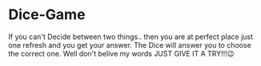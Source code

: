 # Dice-Game
If you can't Decide between two things.. then you are at perfect place
just one refresh and you get your answer.
The Dice will answer you to choose the correct one.
Well don't belive my words JUST GIVE IT A TRY!!!😉
